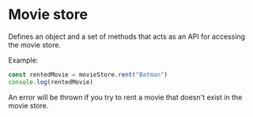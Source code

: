 # Movie store 
Defines an object and a set of methods that acts as an API for accessing the movie store.

Example:
```javascript
const rentedMovie = movieStore.rent("Batman")
console.log(rentedMovie)
```
An error will be thrown if you try to rent a movie that doesn't exist in the movie store.